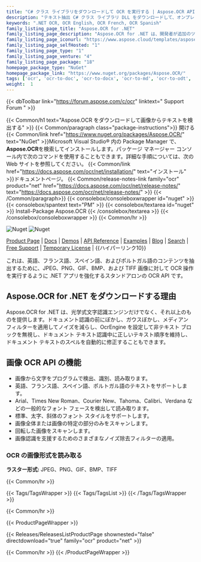 ```yaml
---
title: "C# クラス ライブラリをダウンロードして OCR を実行する | Aspose.OCR API"
description: "テキスト抽出 C# クラス ライブラリ DLL をダウンロードして、オンプレミスの .NET API を介してラスター イメージから英語、フランス語、スペイン語、ポルトガル語の文字とテキストを認識します。"
keywords: ".NET OCR, OCR English, OCR French, OCR Spanish"
family_listing_page_title: "Aspose.OCR for .NET"
family_listing_page_description: "Aspose.OCR for .NET は、開発者が追加のツールや API を必要とせずに、OCR 機能を ASP.NET Web アプリケーション、Web サービス、および Windows アプリケーションに追加できる光学式文字認識 API です。"
family_listing_page_iconurl: "https://www.aspose.cloud/templates/aspose/App_Themes/V3/images/ocr/272x272/aspose_ocr-for-net-min.png"
family_listing_page_selfHosted: "1"
family_listing_page_type: "1"
family_listing_page_venture: "4"
family_listing_page_package: "18"
homepage_package_type: "NuGet"
homepage_package_link: "https://www.nuget.org/packages/Aspose.OCR/"
tags: ['ocr', 'ocr-to-doc', 'ocr-to-docx', 'ocr-to-md', 'ocr-to-odt', 'ocr-to-pdf', 'ocr-to-text']
weight:  1
---
```


{{< dbToolbar link="https://forum.aspose.com/c/ocr" linktext=" Support Forum " >}}

{{< Common/h1 text="Aspose.OCR をダウンロードして画像からテキストを検出する"  >}}
{{< Common/paragraph class="package-instructions">}}
開ける
{{< Common/link href="https://www.nuget.org/packages/Aspose.OCR/" text="NuGet"  >}}Microsoft Visual Studio® 内の Package Manager で、 <b>Aspose.OCR</b>を検索してインストールします。パッケージ マネージャー コンソール内で次のコマンドを使用することもできます。詳細な手順については、次の Web サイトを参照してください。
{{< Common/link href="https://docs.aspose.com/ocr/net/installation/" text="インストール"  >}}ドキュメントページ。
{{< Common/release-notes-link family="ocr" product="net" href="https://docs.aspose.com/ocr/net/release-notes/" text="https://docs.aspose.com/ocr/net/release-notes/"  >}}
{{< /Common/paragraph>}}
{{< consolebox/consoleboxwrapper id="nuget" >}}
       {{< consolebox/spantext text="PM" >}}
       {{< consolebox/textarea id="nuget" >}} Install-Package Aspose.OCR {{< /consolebox/textarea >}}
{{< /consolebox/consoleboxwrapper >}}
{{< Common/hr >}}

![Nuget](https://img.shields.io/nuget/v/Aspose.OCR) ![Nuget](https://img.shields.io/nuget/dt/Aspose.OCR?label=nuget%20downloads)

[Product Page](https://products.aspose.com/ocr/net/) | [Docs](https://docs.aspose.com/ocr/net/) | [Demos](https://products.aspose.app/ocr/family) | [API Reference](https://reference.aspose.com/ocr/net/) | [Examples](https://github.com/aspose-ocr/Aspose.OCR-for-.NET) | [Blog](https://blog.aspose.com/category/ocr/) | [Search](https://search.aspose.com/) | [Free Support](https://forum.aspose.com/c/ocr) | [Temporary License](https://purchase.aspose.com/temporary-license) | {{ハイパーリンク10}}

これは、英語、フランス語、スペイン語、およびポルトガル語のコンテンツを抽出するために、JPEG、PNG、GIF、BMP、および TIFF 画像に対して OCR 操作を実行するように .NET アプリを強化するスタンドアロンの OCR API です。

## Aspose.OCR for .NET をダウンロードする理由

Aspose.OCR for .NET は、光学式文字認識エンジンだけでなく、それ以上のものを提供します。ドキュメント認識の前にぼかし、ガウスぼかし、メディアン フィルターを適用してノイズを減らし、OcrEngine を設定して非テキスト ブロックを無視し、ドキュメント テキスト認識中に正しいテキスト順序を維持し、ドキュメント テキストのスペルを自動的に修正することもできます。

## 画像 OCR API の機能

- 画像から文字をプログラムで検出、識別、読み取ります。
- 英語、フランス語、スペイン語、ポルトガル語のテキストをサポートします。
- Arial、Times New Roman、Courier New、Tahoma、Calibri、Verdana などの一般的なフォント フェースを検出して読み取ります。
- 標準、太字、斜体のフォント スタイルをサポートします。
- 画像全体または画像の特定の部分のみをスキャンします。
- 回転した画像をスキャンします。
- 画像認識を支援するためのさまざまなノイズ除去フィルターの適用。

### OCR の画像形式を読み取る

**ラスター形式:** JPEG、PNG、GIF、BMP、TIFF

{{< Common/hr >}}

{{< Tags/TagsWrapper >}}
 {{< Tags/TagsList >}}
{{< /Tags/TagsWrapper >}}

{{< Common/hr >}}

{{< ProductPageWrapper >}}
<!-- ReleasesListProductPage-->
   {{< Releases/ReleasesListProductPage shownested="false"  directdownload="true" family="ocr" product="net" >}}
<!-- /ReleasesListProductPage-->
{{< Common/hr >}}
{{< /ProductPageWrapper >}}

